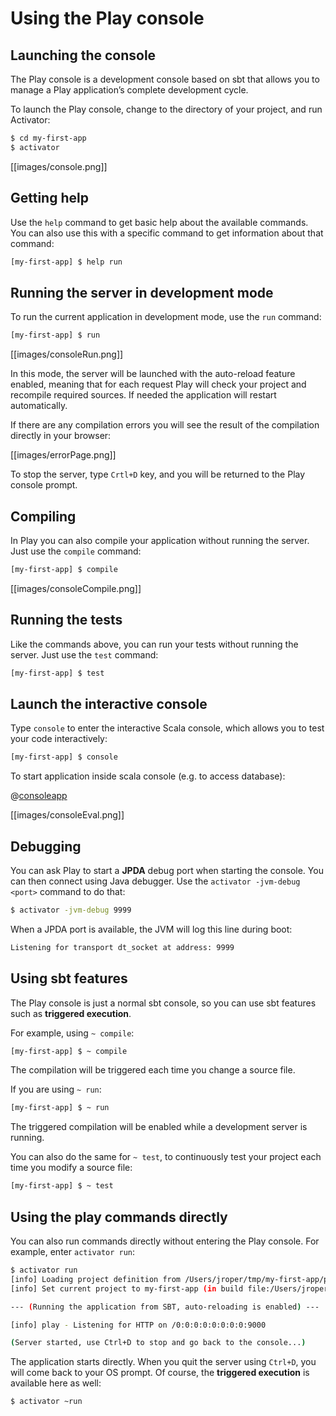 <!--- Copyright (C) 2009-2016 Lightbend Inc. <https://www.lightbend.com> -->
# Using the Play console

## Launching the console

The Play console is a development console based on sbt that allows you to manage a Play application’s complete development cycle.

To launch the Play console, change to the directory of your project, and run Activator:

```bash
$ cd my-first-app
$ activator
```

[[images/console.png]]

## Getting help

Use the `help` command to get basic help about the available commands.  You can also use this with a specific command to get information about that command:

```bash
[my-first-app] $ help run
```

## Running the server in development mode

To run the current application in development mode, use the `run` command:

```bash
[my-first-app] $ run
```

[[images/consoleRun.png]]

In this mode, the server will be launched with the auto-reload feature enabled, meaning that for each request Play will check your project and recompile required sources. If needed the application will restart automatically.

If there are any compilation errors you will see the result of the compilation directly in your browser:

[[images/errorPage.png]]

To stop the server, type `Crtl+D` key, and you will be returned to the Play console prompt.

## Compiling

In Play you can also compile your application without running the server. Just use the `compile` command:

```bash
[my-first-app] $ compile
```

[[images/consoleCompile.png]]

## Running the tests

Like the commands above, you can run your tests without running the server. Just use the `test` command:

```bash
[my-first-app] $ test
```

## Launch the interactive console

Type `console` to enter the interactive Scala console, which allows you to test your code interactively:

```bash
[my-first-app] $ console
```

To start application inside scala console (e.g. to access database):

@[consoleapp](code/PlayConsole.scala)

[[images/consoleEval.png]] 

## Debugging

You can ask Play to start a **JPDA** debug port when starting the console. You can then connect using Java debugger. Use the `activator -jvm-debug <port>` command to do that:

```bash
$ activator -jvm-debug 9999
```

When a JPDA port is available, the JVM will log this line during boot:

```bash
Listening for transport dt_socket at address: 9999
```

## Using sbt features

The Play console is just a normal sbt console, so you can use sbt features such as **triggered execution**. 

For example, using `~ compile`:

```bash
[my-first-app] $ ~ compile
```

The compilation will be triggered each time you change a source file.

If you are using `~ run`:

```bash
[my-first-app] $ ~ run
```

The triggered compilation will be enabled while a development server is running.

You can also do the same for `~ test`, to continuously test your project each time you modify a source file:

```bash
[my-first-app] $ ~ test
```

## Using the play commands directly

You can also run commands directly without entering the Play console. For example, enter `activator run`:

```bash
$ activator run
[info] Loading project definition from /Users/jroper/tmp/my-first-app/project
[info] Set current project to my-first-app (in build file:/Users/jroper/tmp/my-first-app/)

--- (Running the application from SBT, auto-reloading is enabled) ---

[info] play - Listening for HTTP on /0:0:0:0:0:0:0:0:9000

(Server started, use Ctrl+D to stop and go back to the console...)
```

The application starts directly. When you quit the server using `Ctrl+D`, you will come back to your OS prompt. Of course, the **triggered execution** is available here as well:

```bash
$ activator ~run
```
